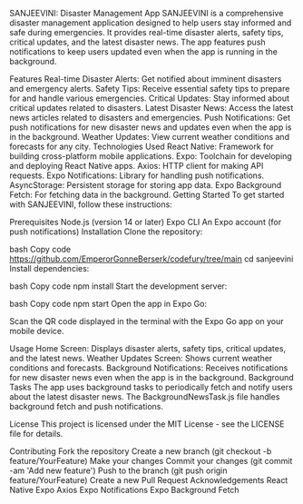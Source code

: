 <Text>SANJEEVINI: Disaster Management App
SANJEEVINI is a comprehensive disaster management application designed to help users stay informed and safe during emergencies. It provides real-time disaster alerts, safety tips, critical updates, and the latest disaster news. The app features push notifications to keep users updated even when the app is running in the background.

Features
Real-time Disaster Alerts: Get notified about imminent disasters and emergency alerts.
Safety Tips: Receive essential safety tips to prepare for and handle various emergencies.
Critical Updates: Stay informed about critical updates related to disasters.
Latest Disaster News: Access the latest news articles related to disasters and emergencies.
Push Notifications: Get push notifications for new disaster news and updates even when the app is in the background.
Weather Updates: View current weather conditions and forecasts for any city.
Technologies Used
React Native: Framework for building cross-platform mobile applications.
Expo: Toolchain for developing and deploying React Native apps.
Axios: HTTP client for making API requests.
Expo Notifications: Library for handling push notifications.
AsyncStorage: Persistent storage for storing app data.
Expo Background Fetch: For fetching data in the background.
Getting Started
To get started with SANJEEVINI, follow these instructions:

Prerequisites
Node.js (version 14 or later)
Expo CLI
An Expo account (for push notifications)
Installation
Clone the repository:

bash
Copy code
https://github.com/EmperorGonneBerserk/codefury/tree/main
cd sanjeevini
Install dependencies:

bash
Copy code
npm install
Start the development server:

bash
Copy code
npm start
Open the app in Expo Go:

Scan the QR code displayed in the terminal with the Expo Go app on your mobile device.

Usage
Home Screen: Displays disaster alerts, safety tips, critical updates, and the latest news.
Weather Updates Screen: Shows current weather conditions and forecasts.
Background Notifications: Receives notifications for new disaster news even when the app is in the background.
Background Tasks
The app uses background tasks to periodically fetch and notify users about the latest disaster news. The BackgroundNewsTask.js file handles background fetch and push notifications.

License
This project is licensed under the MIT License - see the LICENSE file for details.

Contributing
Fork the repository
Create a new branch (git checkout -b feature/YourFeature)
Make your changes
Commit your changes (git commit -am 'Add new feature')
Push to the branch (git push origin feature/YourFeature)
Create a new Pull Request
Acknowledgements
React Native
Expo
Axios
Expo Notifications
Expo Background Fetch



</Text>
